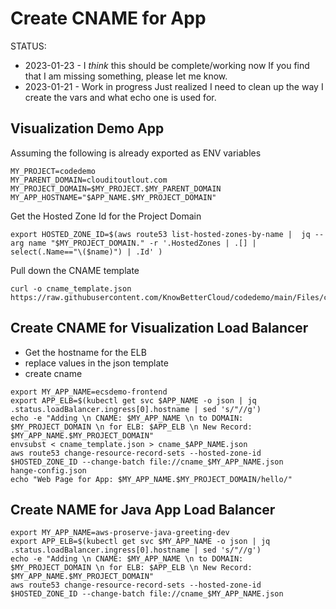 # Create CNAME for App

STATUS:  

* 2023-01-23 - I *think* this should be complete/working now 
         If you find that I am missing something, please let me know.
* 2023-01-21 - Work in progress 
  Just realized I need to clean up the way I create the vars and what 
           echo one is used for.

## Visualization Demo App
Assuming the following is already exported as ENV variables  
```
MY_PROJECT=codedemo  
MY_PARENT_DOMAIN=clouditoutlout.com  
MY_PROJECT_DOMAIN=$MY_PROJECT.$MY_PARENT_DOMAIN
MY_APP_HOSTNAME="$APP_NAME.$MY_PROJECT_DOMAIN"  
```

Get the Hosted Zone Id for the Project Domain
```
export HOSTED_ZONE_ID=$(aws route53 list-hosted-zones-by-name |  jq --arg name "$MY_PROJECT_DOMAIN." -r '.HostedZones | .[] | select(.Name=="\($name)") | .Id' )
```

Pull down the CNAME template
```
curl -o cname_template.json https://raw.githubusercontent.com/KnowBetterCloud/codedemo/main/Files/cname_template.json
```

## Create CNAME for Visualization Load Balancer
* Get the hostname for the ELB
* replace values in the json template
* create cname
```
export MY_APP_NAME=ecsdemo-frontend 
export APP_ELB=$(kubectl get svc $APP_NAME -o json | jq .status.loadBalancer.ingress[0].hostname | sed 's/"//g') 
echo -e "Adding \n CNAME: $MY_APP_NAME \n to DOMAIN: $MY_PROJECT_DOMAIN \n for ELB: $APP_ELB \n New Record: $MY_APP_NAME.$MY_PROJECT_DOMAIN"
envsubst < cname_template.json > cname_$APP_NAME.json
aws route53 change-resource-record-sets --hosted-zone-id $HOSTED_ZONE_ID --change-batch file://cname_$MY_APP_NAME.json 
hange-config.json
echo "Web Page for App: $MY_APP_NAME.$MY_PROJECT_DOMAIN/hello/"
```

## Create NAME for Java App Load Balancer
```
export MY_APP_NAME=aws-proserve-java-greeting-dev
export APP_ELB=$(kubectl get svc $MY_APP_NAME -o json | jq .status.loadBalancer.ingress[0].hostname | sed 's/"//g') 
echo -e "Adding \n CNAME: $MY_APP_NAME \n to DOMAIN: $MY_PROJECT_DOMAIN \n for ELB: $APP_ELB \n New Record: $MY_APP_NAME.$MY_PROJECT_DOMAIN"
aws route53 change-resource-record-sets --hosted-zone-id $HOSTED_ZONE_ID --change-batch file://cname_$MY_APP_NAME.json 
```
